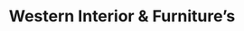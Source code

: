 ---
title: "Western Interior & Furniture’s"
url: /karachi/western-interior-und-furnitures/
shop: Möbel
---